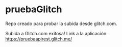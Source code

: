 # pruebaGlitch
Repo creado para probar la subida desde glitch.com.

Subida a Glitch.com exitosa! 
Link a la aplicación: https://pruebaapirest.glitch.me/
